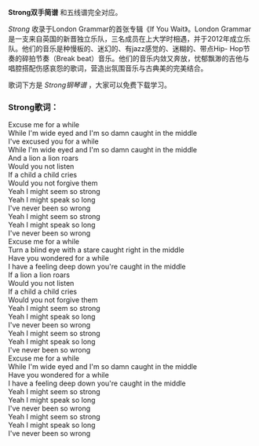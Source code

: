 

**Strong双手简谱** 和五线谱完全对应。

_Strong_ 收录于London Grammar的首张专辑《If You Wait》。London Grammar
是一支来自英国的新晋独立乐队，三名成员在上大学时相遇，并于2012年成立乐队。他们的音乐是种慢板的、迷幻的、有jazz感觉的、迷糊的、带点Hip-
Hop节奏的碎拍节奏（Break beat）音乐。他们的音乐内敛又奔放，忧郁飘渺的吉他与唱腔搭配伤感哀怨的歌词，营造出氛围音乐与古典美的完美结合。

歌词下方是 _Strong钢琴谱_ ，大家可以免费下载学习。

### Strong歌词：

Excuse me for a while  
While I'm wide eyed and I'm so damn caught in the middle  
I've excused you for a while  
While I'm wide eyed and I'm so damn caught in the middle  
And a lion a lion roars  
Would you not listen  
If a child a child cries  
Would you not forgive them  
Yeah I might seem so strong  
Yeah I might speak so long  
I've never been so wrong  
Yeah I might seem so strong  
Yeah I might speak so long  
I've never been so wrong  
Excuse me for a while  
Turn a blind eye with a stare caught right in the middle  
Have you wondered for a while  
I have a feeling deep down you're caught in the middle  
If a lion a lion roars  
Would you not listen  
If a child a child cries  
Would you not forgive them  
Yeah I might seem so strong  
Yeah I might speak so long  
I've never been so wrong  
Yeah I might seem so strong  
Yeah I might speak so long  
I've never been so wrong  
Excuse me for a while  
While I'm wide eyed and I'm so damn caught in the middle  
Have you wondered for a while  
I have a feeling deep down you're caught in the middle  
Yeah I might seem so strong  
Yeah I might speak so long  
I've never been so wrong  
Yeah I might seem so strong  
Yeah I might speak so long  
I've never been so wrong

